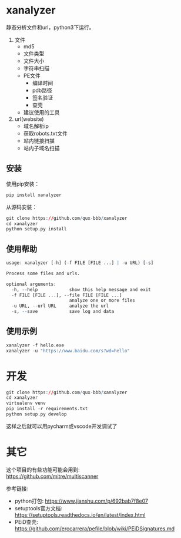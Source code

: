 # xanalyzer

静态分析文件和url，python3下运行。  

1. 文件
    - md5
    - 文件类型
    - 文件大小
    - 字符串扫描
    - PE文件
        - 编译时间
        - pdb路径
        - 签名验证
        - 查壳
    - 建议使用的工具
2. url(website)
    - 域名解析ip
    - 获取robots.txt文件
    - 站内链接扫描
    - 站内子域名扫描

## 安装
使用pip安装：  
```r
pip install xanalyzer
```

从源码安装：  
```r
git clone https://github.com/qux-bbb/xanalyzer
cd xanalyzer
python setup.py install
```

## 使用帮助
```r
usage: xanalyzer [-h] (-f FILE [FILE ...] | -u URL) [-s]

Process some files and urls.

optional arguments:
  -h, --help            show this help message and exit 
  -f FILE [FILE ...], --file FILE [FILE ...]
                        analyze one or more files       
  -u URL, --url URL     analyze the url
  -s, --save            save log and data
```

## 使用示例
```r
xanalyzer -f hello.exe
xanalyzer -u "https://www.baidu.com/s?wd=hello"
```
    
# 开发
```r
git clone https://github.com/qux-bbb/xanalyzer
cd xanalyzer
virtualenv venv
pip install -r requirements.txt
python setup.py develop
```
这样之后就可以用pycharm或vscode开发调试了  

# 其它
这个项目的有些功能可能会用到:  
https://github.com/mitre/multiscanner  

参考链接:  
- python打包: https://www.jianshu.com/p/692bab7f8e07
- setuptools官方文档:  https://setuptools.readthedocs.io/en/latest/index.html
- PEiD查壳: https://github.com/erocarrera/pefile/blob/wiki/PEiDSignatures.md
